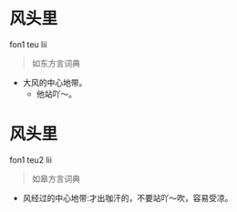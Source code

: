 # 风头里
fon1 teu lii
> 如东方言词典
- 大风的中心地带。
  - 他站吖～。

# 风头里
fon1 teu2 lii
> 如皋方言词典
- 风经过的中心地带:才出咖汗的，不要站吖～吹，容易受凉。
